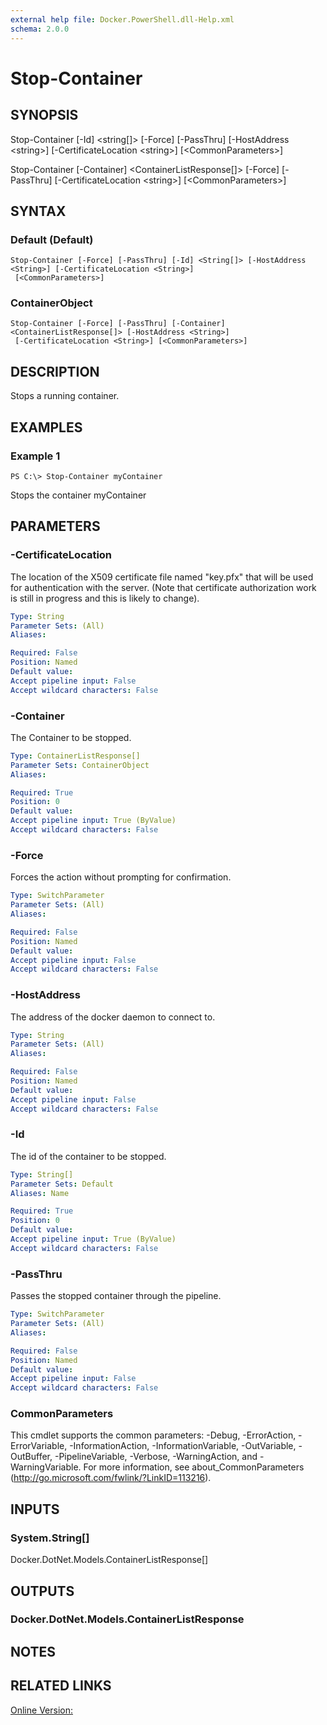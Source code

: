 ```yaml
---
external help file: Docker.PowerShell.dll-Help.xml
schema: 2.0.0
---
```


# Stop-Container
## SYNOPSIS
Stop-Container \[-Id\] \<string\[\]\> \[-Force\] \[-PassThru\] \[-HostAddress \<string\>\] \[-CertificateLocation \<string\>\] \[\<CommonParameters\>\]

Stop-Container \[-Container\] \<ContainerListResponse\[\]\> \[-Force\] \[-PassThru\] \[-CertificateLocation \<string\>\] \[\<CommonParameters\>\]
## SYNTAX

### Default (Default)
```
Stop-Container [-Force] [-PassThru] [-Id] <String[]> [-HostAddress <String>] [-CertificateLocation <String>]
 [<CommonParameters>]
```

### ContainerObject
```
Stop-Container [-Force] [-PassThru] [-Container] <ContainerListResponse[]> [-HostAddress <String>]
 [-CertificateLocation <String>] [<CommonParameters>]
```

## DESCRIPTION
Stops a running container.
## EXAMPLES

### Example 1
```
PS C:\> Stop-Container myContainer
```

Stops the container myContainer
## PARAMETERS

### -CertificateLocation
The location of the X509 certificate file named "key.pfx" that will be used for authentication with the server.  (Note that certificate authorization work is still in progress and this is likely to change).





```yaml
Type: String
Parameter Sets: (All)
Aliases: 

Required: False
Position: Named
Default value: 
Accept pipeline input: False
Accept wildcard characters: False
```

### -Container
The Container to be stopped.





```yaml
Type: ContainerListResponse[]
Parameter Sets: ContainerObject
Aliases: 

Required: True
Position: 0
Default value: 
Accept pipeline input: True (ByValue)
Accept wildcard characters: False
```

### -Force
Forces the action without prompting for confirmation. 





```yaml
Type: SwitchParameter
Parameter Sets: (All)
Aliases: 

Required: False
Position: Named
Default value: 
Accept pipeline input: False
Accept wildcard characters: False
```

### -HostAddress
The address of the docker daemon to connect to.





```yaml
Type: String
Parameter Sets: (All)
Aliases: 

Required: False
Position: Named
Default value: 
Accept pipeline input: False
Accept wildcard characters: False
```

### -Id
The id of the container to be stopped.





```yaml
Type: String[]
Parameter Sets: Default
Aliases: Name

Required: True
Position: 0
Default value: 
Accept pipeline input: True (ByValue)
Accept wildcard characters: False
```

### -PassThru
Passes the stopped container through the pipeline.





```yaml
Type: SwitchParameter
Parameter Sets: (All)
Aliases: 

Required: False
Position: Named
Default value: 
Accept pipeline input: False
Accept wildcard characters: False
```

### CommonParameters
This cmdlet supports the common parameters: -Debug, -ErrorAction, -ErrorVariable, -InformationAction, -InformationVariable, -OutVariable, -OutBuffer, -PipelineVariable, -Verbose, -WarningAction, and -WarningVariable. For more information, see about_CommonParameters (http://go.microsoft.com/fwlink/?LinkID=113216).
## INPUTS

### System.String[]
Docker.DotNet.Models.ContainerListResponse[]
## OUTPUTS

### Docker.DotNet.Models.ContainerListResponse

## NOTES

## RELATED LINKS

[Online Version:](https://github.com/Microsoft/Docker-PowerShell/)






